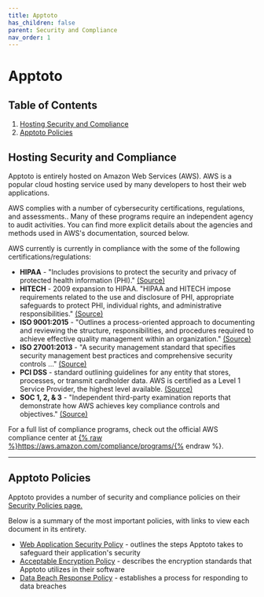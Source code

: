 ```yaml
---
title: Apptoto
has_children: false
parent: Security and Compliance
nav_order: 1
---
```


# Apptoto

## Table of Contents
1. <a href="#hosting-security-and-compliance">Hosting Security and Compliance</a>
2. <a href="#apptoto-policies">Apptoto Policies</a>

## Hosting Security and Compliance

Apptoto is entirely hosted on Amazon Web Services (AWS). AWS is a popular cloud hosting service used by many developers to host their web applications.

AWS complies with a number of cybersecurity certifications, regulations, and assessments.. Many of these programs require an independent agency to audit activities. You can find more explicit details about the agencies and methods used in AWS's documentation, sourced below.

AWS currently is currently in compliance with the some of the following certifications/regulations:

* **HIPAA** - "Includes provisions to protect the security and privacy of protected health information (PHI)." <a href="https://aws.amazon.com/compliance/hipaa-compliance/">(Source)</a>
* **HITECH** - 2009 expansion to HIPAA. "HIPAA and HITECH impose requirements related to the use and disclosure of PHI, appropriate safeguards to protect PHI, individual rights, and administrative responsibilities." <a href="https://aws.amazon.com/compliance/hipaa-compliance/">(Source)</a>
* **ISO 9001:2015** - "Outlines a process-oriented approach to documenting and reviewing the structure, responsibilities, and procedures required to achieve effective quality management within an organization." <a href="https://aws.amazon.com/compliance/iso-9001-faqs/">(Source)</a>
* **ISO 27001:2013** - "A security management standard that specifies security management best practices and comprehensive security controls ..." <a href="https://aws.amazon.com/compliance/iso-27001-faqs/">(Source)</a>
* **PCI DSS** - standard outlining guidelines for any entity that stores, processes, or transmit cardholder data. AWS is certified as a Level 1 Service Provider, the highest level available. <a href="https://aws.amazon.com/compliance/pci-dss-level-1-faqs/">(Source)</a>
* **SOC 1, 2, & 3** - "Independent third-party examination reports that demonstrate how AWS achieves key compliance controls and objectives." <a href="https://aws.amazon.com/compliance/soc-faqs/">(Source)</a>

For a full list of compliance programs, check out the official AWS compliance center at <a href="https://aws.amazon.com/compliance/programs/">{% raw %}https://aws.amazon.com/compliance/programs/{% endraw %}</a>.

<hr class="divider" />

## Apptoto Policies

Apptoto provides a number of security and compliance policies on their <a href="https://www.apptoto.com/security-policies/">Security Policies page.</a>

Below is a summary of the most important policies, with links to view each document in its entirety.

* <a href="https://www.apptoto.com/wp-content/uploads/2019/05/apptoto-web-application-security-policy.pdf">Web Application Security Policy</a> - outlines the steps Apptoto takes to safeguard their application's security
* <a href="https://www.apptoto.com/wp-content/uploads/2019/05/apptoto-acceptable-encryption-policy.pdf">Acceptable Encryption Policy</a> - describes the encryption standards that Apptoto utilizes in their software
* <a href="https://www.apptoto.com/wp-content/uploads/2019/05/apptoto-data-breach-response.pdf">Data Beach Response Policy</a> - establishes a process for responding to data breaches
